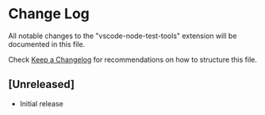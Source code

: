 # Change Log
All notable changes to the "vscode-node-test-tools" extension will be documented in this file.

Check [Keep a Changelog](http://keepachangelog.com/) for recommendations on how to structure this file.

## [Unreleased]
- Initial release